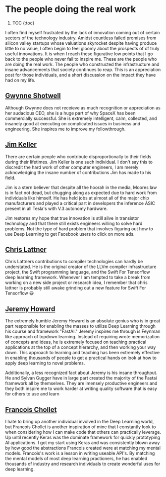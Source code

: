 # The people doing the real work

<!-- prettier-ignore -->
1. TOC
{:toc}

I often find myself frustrated by the lack of innovation coming out of certain
sectors of the technology industry. Amidst countless failed promises from
silicon valley startups whose valuations skyrocket despite having produce little
to no value, I often begin to feel gloomy about the prospects of of truly useful
innovations. It is when I reach these figurative low points that I go back to the
people who never fail to inspire me. These are the people who are doing the real
work. The people who constructed the infrastructure and insane advancements that
society continues to reap. This is an appreciation post for those individuals,
and a short discussion on the impact they have had on my life.

## [Gwynne Shotwell](https://en.wikipedia.org/wiki/Gwynne_Shotwell)

Although Gwynne does not receieve as much recognition or appreciation as her
audacious CEO, she is a huge part of why SpaceX has been commercially successful.
She is extremely intelligent, calm, collected, and insanely good at executing on
complicated issues in business and engineering. She inspires me to improve my
followthrough.

## [Jim Keller](https://www.youtube.com/watch?v=Nb2tebYAaOA)

There are certain people who contribute disproportionally to their fields during
their lifetimes. Jim Keller is one such individual. I don't say this to discredit
the hard work of other computer engineers, I am merely acknowledging the insane
number of contributions Jim has made to his field.

Jim is a stern believer that despite all the hoorah in the media, Moores law is
in fact not dead, but chugging along as expected due to hard work from individuals
like himself. He has held jobs at almost all of the major chip manufacturers and
played a critical part in developers the inference ASIC present in all Tesla's
with V.3 autonomy hardware.

Jim restores my hope that true innovation is still alive in transistor technology
and that there still exists engineers willing to solve hard problems. Not the type
of hard problem that involves figuring out how to use Deep Learning to get Facebook
users to click on more ads.

## [Chris Lattner](https://www.youtube.com/watch?v=yCd3CzGSte8)

Chris Lattners contributions to compiler technologies can hardly be understated.
He is the original creator of the LLVm compiler infrastructure project, the Swift
programming language, and the Swift For Tensorflow deep learning framework. Whenever
I am tempted to take a break from working on a new side project or research idea,
I remember that chris lattner is probably still awake grinding out a new feature
for Swift For Tensorflow :laughing:

## [Jeremy Howard](https://www.youtube.com/watch?v=J6XcP4JOHmk)

The extremely humble Jeremy Howard is an absolute genius who is in great part
responsible for enabling the masses to utilize Deep Learning through his course
and framework "FastAI." Jeremy inspires me through is Feynman like approach of
topdown learning. Instead of requiring wrote memorization of concepts and ideas,
he is extremely focused on teaching practical applications at the top of a concept
hierarchy, and then working your way down. This approach to learning and teaching
has been extremely effective in enabling thousands of people to get a practical
hands on look at how to apply deep learning to novel problems.

Additionally, a less recognized fact about Jeremy is his insane throughput. He and
Sylvan Gugger have in large part created the majority of the Fastai framework all by
themselves. They are imensely productive engineers and they both inspire me to
work harder at writing quality software that is easy for others to use and learn

## [Francois Chollet](https://www.youtube.com/watch?v=Bo8MY4JpiXE)

I hate to bring up another individual involved in the Deep Learning world, but Francois
Chollet is another inspiration of mine that I constantly look to when considering
how I can make code that others can practically leverage. Up until recently Keras
was the dominate framework for quickly prototyping AI applications. I got my start
using Keras and was consistently blown away by how good the abstractions Francois
created were at matching my mental models. Francois's work is a lesson in writing
useable API's. By matching the mental models of most deep learning practioners,
he has enabled thousands of industry and research individuals to create wonderful
uses for deep learning.
